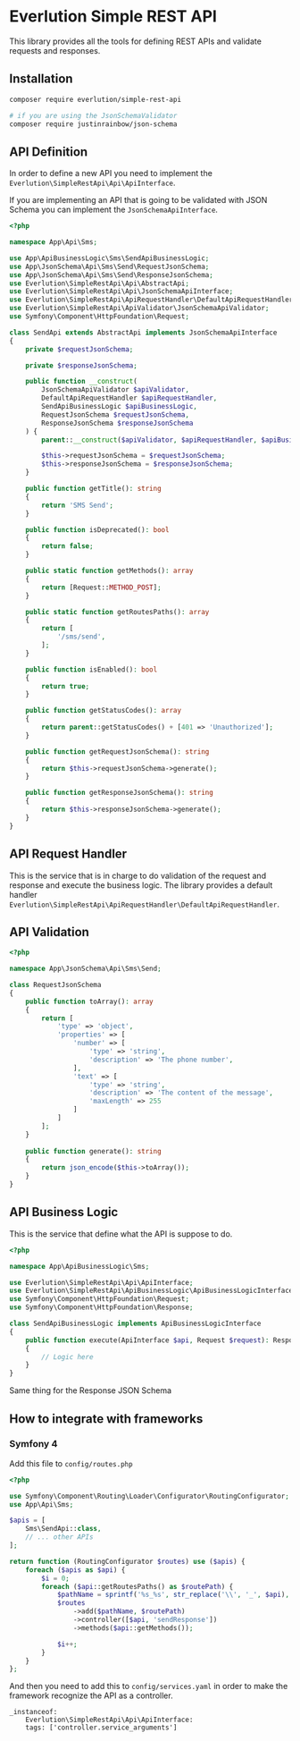 # Everlution Simple REST API

This library provides all the tools for defining REST APIs and validate requests and responses.

## Installation

```bash
composer require everlution/simple-rest-api

# if you are using the JsonSchemaValidator
composer require justinrainbow/json-schema
```

## API Definition

In order to define a new API you need to implement the `Everlution\SimpleRestApi\Api\ApiInterface`.

If you are implementing an API that is going to be validated with JSON Schema you can implement the `JsonSchemaApiInterface`.

```php
<?php

namespace App\Api\Sms;

use App\ApiBusinessLogic\Sms\SendApiBusinessLogic;
use App\JsonSchema\Api\Sms\Send\RequestJsonSchema;
use App\JsonSchema\Api\Sms\Send\ResponseJsonSchema;
use Everlution\SimpleRestApi\Api\AbstractApi;
use Everlution\SimpleRestApi\Api\JsonSchemaApiInterface;
use Everlution\SimpleRestApi\ApiRequestHandler\DefaultApiRequestHandler;
use Everlution\SimpleRestApi\ApiValidator\JsonSchemaApiValidator;
use Symfony\Component\HttpFoundation\Request;

class SendApi extends AbstractApi implements JsonSchemaApiInterface
{
    private $requestJsonSchema;

    private $responseJsonSchema;

    public function __construct(
        JsonSchemaApiValidator $apiValidator,
        DefaultApiRequestHandler $apiRequestHandler,
        SendApiBusinessLogic $apiBusinessLogic,
        RequestJsonSchema $requestJsonSchema,
        ResponseJsonSchema $responseJsonSchema
    ) {
        parent::__construct($apiValidator, $apiRequestHandler, $apiBusinessLogic);

        $this->requestJsonSchema = $requestJsonSchema;
        $this->responseJsonSchema = $responseJsonSchema;
    }

    public function getTitle(): string
    {
        return 'SMS Send';
    }

    public function isDeprecated(): bool
    {
        return false;
    }

    public static function getMethods(): array
    {
        return [Request::METHOD_POST];
    }

    public static function getRoutesPaths(): array
    {
        return [
            '/sms/send',
        ];
    }

    public function isEnabled(): bool
    {
        return true;
    }

    public function getStatusCodes(): array
    {
        return parent::getStatusCodes() + [401 => 'Unauthorized'];
    }

    public function getRequestJsonSchema(): string
    {
        return $this->requestJsonSchema->generate();
    }

    public function getResponseJsonSchema(): string
    {
        return $this->responseJsonSchema->generate();
    }
}

```

## API Request Handler

This is the service that is in charge to do validation of the request and response and execute the business logic.
The library provides a default handler `Everlution\SimpleRestApi\ApiRequestHandler\DefaultApiRequestHandler`.

## API Validation

```php
<?php

namespace App\JsonSchema\Api\Sms\Send;

class RequestJsonSchema
{
    public function toArray(): array
    {
        return [
            'type' => 'object',
            'properties' => [
                'number' => [
                    'type' => 'string',
                    'description' => 'The phone number',
                ],
                'text' => [
                    'type' => 'string',
                    'description' => 'The content of the message',
                    'maxLength' => 255
                ]
            ]
        ];
    }
    
    public function generate(): string
    {
        return json_encode($this->toArray());
    }
}

```

## API Business Logic

This is the service that define what the API is suppose to do.

```php
<?php

namespace App\ApiBusinessLogic\Sms;

use Everlution\SimpleRestApi\Api\ApiInterface;
use Everlution\SimpleRestApi\ApiBusinessLogic\ApiBusinessLogicInterface;
use Symfony\Component\HttpFoundation\Request;
use Symfony\Component\HttpFoundation\Response;

class SendApiBusinessLogic implements ApiBusinessLogicInterface
{
    public function execute(ApiInterface $api, Request $request): Response
    {
        // Logic here
    }
}

```

Same thing for the Response JSON Schema

## How to integrate with frameworks

### Symfony 4

Add this file to `config/routes.php`

```php
<?php

use Symfony\Component\Routing\Loader\Configurator\RoutingConfigurator;
use App\Api\Sms;

$apis = [
    Sms\SendApi::class,
    // ... other APIs
];

return function (RoutingConfigurator $routes) use ($apis) {
    foreach ($apis as $api) {
        $i = 0;
        foreach ($api::getRoutesPaths() as $routePath) {
            $pathName = sprintf('%s_%s', str_replace('\\', '_', $api), $i);
            $routes
                ->add($pathName, $routePath)
                ->controller([$api, 'sendResponse'])
                ->methods($api::getMethods());

            $i++;
        }
    }
};

```

And then you need to add this to `config/services.yaml` in order to make the framework recognize the API as a controller.

```yam;
_instanceof:
    Everlution\SimpleRestApi\Api\ApiInterface:
    tags: ['controller.service_arguments']
```